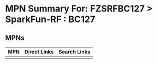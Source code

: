 



# MPN Summary For: FZSRFBC127 > SparkFun-RF : BC127

## MPNs
  

|MPN|Direct Links|Search Links|
| :--- | :--- | :--- |
||||
